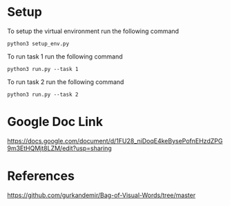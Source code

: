 # Setup
To setup the virtual environment run the following command 
```
python3 setup_env.py
```

To run task 1 run the following command 
```
python3 run.py --task 1
```
To run task 2 run the following command 
```
python3 run.py --task 2
```
# Google Doc Link
https://docs.google.com/document/d/1FU28_niDoqE4keBysePofnEHzdZPG9m3EtHQMjt8LZM/edit?usp=sharing

# References
https://github.com/gurkandemir/Bag-of-Visual-Words/tree/master